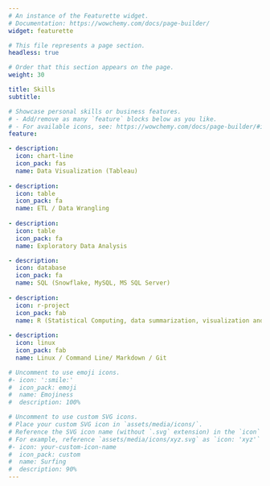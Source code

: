 ```yaml
---
# An instance of the Featurette widget.
# Documentation: https://wowchemy.com/docs/page-builder/
widget: featurette

# This file represents a page section.
headless: true

# Order that this section appears on the page.
weight: 30

title: Skills
subtitle:

# Showcase personal skills or business features.
# - Add/remove as many `feature` blocks below as you like.
# - For available icons, see: https://wowchemy.com/docs/page-builder/#icons
feature:

- description: 
  icon: chart-line
  icon_pack: fas
  name: Data Visualization (Tableau)
  
- description: 
  icon: table
  icon_pack: fa
  name: ETL / Data Wrangling
  
- description: 
  icon: table
  icon_pack: fa
  name: Exploratory Data Analysis 

- description:
  icon: database
  icon_pack: fa
  name: SQL (Snowflake, MySQL, MS SQL Server)
  
- description:
  icon: r-project
  icon_pack: fab
  name: R (Statistical Computing, data summarization, visualization and modeling)
  
- description:
  icon: linux
  icon_pack: fab
  name: Linux / Command Line/ Markdown / Git

# Uncomment to use emoji icons.
#- icon: ':smile:'
#  icon_pack: emoji
#  name: Emojiness
#  description: 100% 

# Uncomment to use custom SVG icons.
# Place your custom SVG icon in `assets/media/icons/`.
# Reference the SVG icon name (without `.svg` extension) in the `icon` field.
# For example, reference `assets/media/icons/xyz.svg` as `icon: 'xyz'`
#- icon: your-custom-icon-name
#  icon_pack: custom
#  name: Surfing
#  description: 90%
---
```

